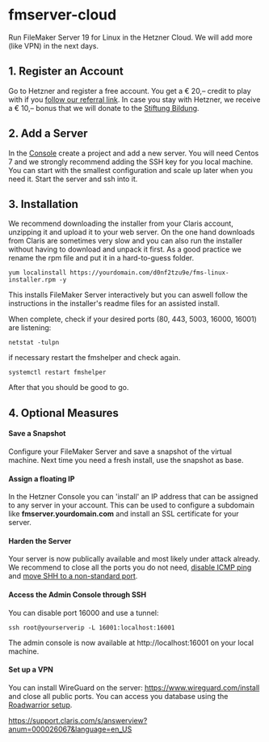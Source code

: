 # fmserver-cloud

Run FileMaker Server 19 for Linux in the Hetzner Cloud. We will add more (like VPN) in the next days.







## 1. Register an Account

Go to Hetzner and register a free account. You get a € 20,– credit to play with if you [follow our referral link](https://hetzner.cloud/?ref=KzxqMaXk51C8). In case you stay  with Hetzner, we receive a € 10,– bonus that we will donate to the [Stiftung Bildung](https://www.stiftungbildung.com). 



## 2. Add a Server

In the [Console](https://console.hetzner.cloud/projects) create a project and add a new server. You will need Centos 7 and we strongly recommend adding the SSH key for you local machine. You can start with the smallest configuration and scale up later when you need it. Start the server and ssh into it. 



## 3. Installation 

We recommend downloading the installer from your Claris account, unzipping it and upload it to your web server. On the one hand downloads from Claris are sometimes very slow and you can also run the installer without having to download and unpack it first. As a good practice we rename the rpm file and put it in a hard-to-guess folder.

`yum localinstall https://yourdomain.com/d0nf2tzu9e/fms-linux-installer.rpm -y`

This installs FileMaker Server interactively but you can aswell follow the instructions in the installer's readme files for an assisted install. 

When complete, check if your desired ports (80, 443, 5003, 16000, 16001) are listening:

`netstat -tulpn`

if necessary restart the fmshelper and check again.

`systemctl restart fmshelper`

After that you should be good to go.



## 4. Optional Measures



#### Save a Snapshot

Configure your FileMaker Server and save a snapshot of the virtual machine. Next time you need a fresh install, use the snapshot as base.



#### Assign a floating IP

In the Hetzner Console you can 'install' an IP address that can be assigned to any server in your account. This can be used to configure a subdomain like **fmserver.yourdomain.com** and install an SSL certificate for your server.



#### Harden the Server

Your server is now publically available and most likely under attack already. We recommend to close all the ports you do not need, [disable ICMP ping](https://www.thegeekstuff.com/2010/07/how-to-disable-ping-replies-in-linux/) and [move SHH to a non-standard port](https://blog.devolutions.net/2017/4/10-steps-to-secure-open-ssh).



#### Access the Admin Console through SSH

You can disable port 16000 and use a tunnel:

`ssh root@yourserverip -L 16001:localhost:16001`

The admin console is now available at http://localhost:16001 on your local machine.



#### Set up a VPN

You can install WireGuard on the server: https://www.wireguard.com/install and close all public ports. You can access you database using the [Roadwarrior setup](https://www.thomas-krenn.com/en/wiki/WireGuard_Basics).



https://support.claris.com/s/answerview?anum=000026067&language=en_US